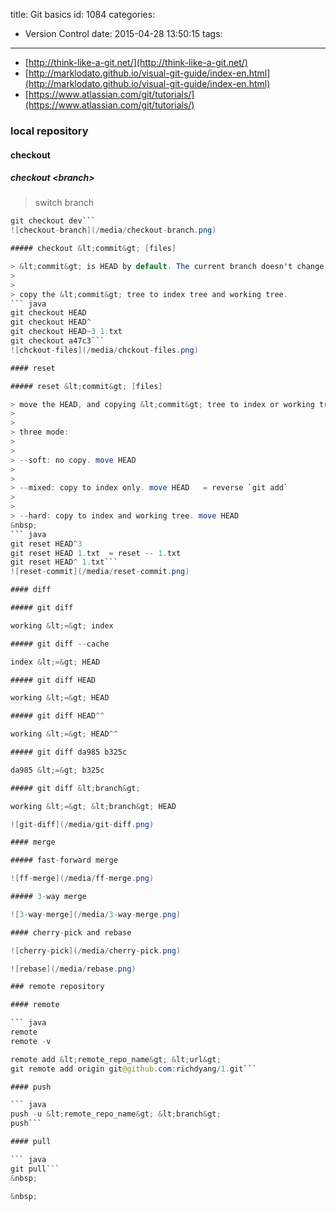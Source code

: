 title: Git basics
id: 1084
categories:
  - Version Control
date: 2015-04-28 13:50:15
tags:
---

*   [http://think-like-a-git.net/](http://think-like-a-git.net/)
*   [http://marklodato.github.io/visual-git-guide/index-en.html](http://marklodato.github.io/visual-git-guide/index-en.html)
*   [https://www.atlassian.com/git/tutorials/](https://www.atlassian.com/git/tutorials/)

### local repository

#### checkout

##### checkout &lt;branch&gt;

> switch branch
``` java
git checkout dev```
![checkout-branch](/media/checkout-branch.png)

##### checkout &lt;commit&gt; [files]

> &lt;commit&gt; is HEAD by default. The current branch doesn't change, without moving the HEAD pointer location.
> 
> 
> copy the &lt;commit&gt; tree to index tree and working tree.
``` java
git checkout HEAD
git checkout HEAD^
git checkout HEAD~3 1.txt
git checkout a47c3```
![chckout-files](/media/chckout-files.png)

#### reset

##### reset &lt;commit&gt; [files]

> move the HEAD, and copying &lt;commit&gt; tree to index or working tree.
> 
> 
> three mode:
> 
> 
> --soft: no copy. move HEAD
> 
> 
> --mixed: copy to index only. move HEAD   = reverse `git add`
> 
> 
> --hard: copy to index and working tree. move HEAD
&nbsp;
``` java
git reset HEAD^3
git reset HEAD 1.txt  = reset -- 1.txt
git reset HEAD^ 1.txt```
![reset-commit](/media/reset-commit.png)

#### diff

##### git diff

working &lt;=&gt; index

##### git diff --cache

index &lt;=&gt; HEAD

##### git diff HEAD

working &lt;=&gt; HEAD

##### git diff HEAD^^

working &lt;=&gt; HEAD^^

##### git diff da985 b325c

da985 &lt;=&gt; b325c

##### git diff &lt;branch&gt;

working &lt;=&gt; &lt;branch&gt; HEAD

![git-diff](/media/git-diff.png)

#### merge

##### fast-forward merge

![ff-merge](/media/ff-merge.png)

##### 3-way merge

![3-way-merge](/media/3-way-merge.png)

#### cherry-pick and rebase

![cherry-pick](/media/cherry-pick.png)

![rebase](/media/rebase.png)

### remote repository

#### remote

``` java
remote
remote -v

remote add &lt;remote_repo_name&gt; &lt;url&gt;
git remote add origin git@github.com:richdyang/1.git```

#### push

``` java
push -u &lt;remote_repo_name&gt; &lt;branch&gt;
push```

#### pull

``` java
git pull```
&nbsp;

&nbsp;
